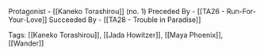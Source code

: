 Protagonist - [[Kaneko Torashirou]] (no. 1)
Preceded By - [[TA26 - Run-For-Your-Love]]
Succeeded By - [[TA28 - Trouble in Paradise]]

Tags: [[Kaneko Torashirou]], [[Jada Howitzer]], [[Maya Phoenix]], [[Wander]]